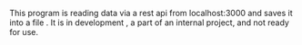 This program is reading data via a rest api from localhost:3000 and saves it into a file . 
It is in development , a part of an internal project,  and not ready for use. 




